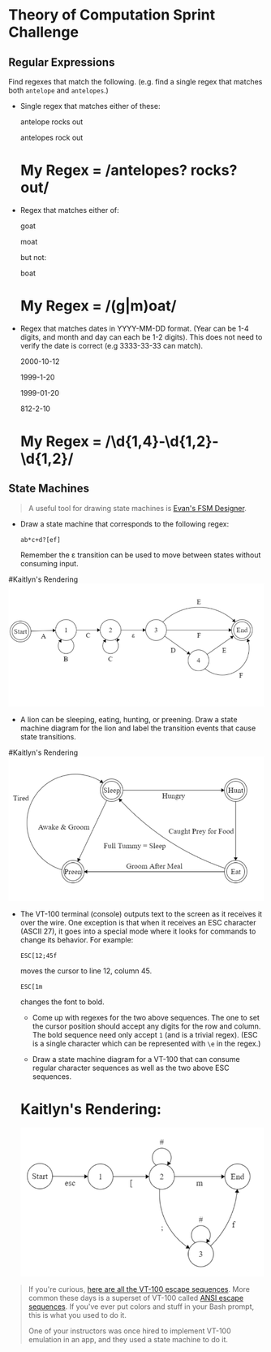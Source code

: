 # Theory of Computation Sprint Challenge

## Regular Expressions

Find regexes that match the following. (e.g. find a single regex that matches
both `antelope` and `antelopes`.)

* Single regex that matches either of these:

    antelope rocks out
    
    antelopes rock out

   # My Regex = /antelopes? rocks? out/ 

* Regex that matches either of:

    goat
    
    moat

  but not:

    boat

  # My Regex = /(g|m)oat/


* Regex that matches dates in YYYY-MM-DD format. (Year can be 1-4 digits, and
  month and day can each be 1-2 digits). This does not need to verify the date
  is correct (e.g 3333-33-33 can match).

  2000-10-12
  
  1999-1-20
  
  1999-01-20
  
  812-2-10

  # My Regex = /\d{1,4}-\d{1,2}-\d{1,2}/

## State Machines

> A useful tool for drawing state machines is [Evan's FSM
> Designer](http://madebyevan.com/fsm/).

* Draw a state machine that corresponds to the following regex:

      ab*c+d?[ef]

  Remember the ε transition can be used to move between states without
  consuming input. 

#Kaitlyn's Rendering
  ![abcd](2018-07-20-09-52-11.png)

* A lion can be sleeping, eating, hunting, or preening. Draw a state
  machine diagram for the lion and label the transition events that
  cause state transitions.

#Kaitlyn's Rendering
![Lion](2018-07-20-10-08-34.png)

* The VT-100 terminal (console) outputs text to the screen as it
  receives it over the wire. One exception is that when it receives an
  ESC character (ASCII 27), it goes into a special mode where it looks
  for commands to change its behavior. For example:

      ESC[12;45f

  moves the cursor to line 12, column 45.

      ESC[1m

  changes the font to bold.

  * Come up with regexes for the two above sequences. The one to set the
    cursor position should accept any digits for the row and column. The
    bold sequence need only accept `1` (and is a trivial regex). (ESC is
    a single character which can be represented with `\e` in the regex.)

  * Draw a state machine diagram for a VT-100 that can consume regular
    character sequences as well as the two above ESC sequences.

  # Kaitlyn's Rendering: 
  ![VT-100](2018-07-20-10-13-52.png)

> If you're curious, [here are all the VT-100 escape
> sequences](http://ascii-table.com/ansi-escape-sequences-vt-100.php).
> More common these days is a superset of VT-100 called [ANSI escape
> sequences](http://ascii-table.com/ansi-escape-sequences.php). If
> you've ever put colors and stuff in your Bash prompt, this is what you
> used to do it.
>
> One of your instructors was once hired to implement VT-100 emulation
> in an app, and they used a state machine to do it.

